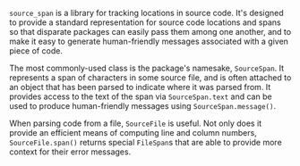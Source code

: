 `source_span` is a library for tracking locations in source code. It's designed
to provide a standard representation for source code locations and spans so that
disparate packages can easily pass them among one another, and to make it easy
to generate human-friendly messages associated with a given piece of code.

The most commonly-used class is the package's namesake, `SourceSpan`. It
represents a span of characters in some source file, and is often attached to an
object that has been parsed to indicate where it was parsed from. It provides
access to the text of the span via `SourceSpan.text` and can be used to produce
human-friendly messages using `SourceSpan.message()`.

When parsing code from a file, `SourceFile` is useful. Not only does it provide
an efficient means of computing line and column numbers, `SourceFile.span()`
returns special `FileSpan`s that are able to provide more context for their
error messages.
